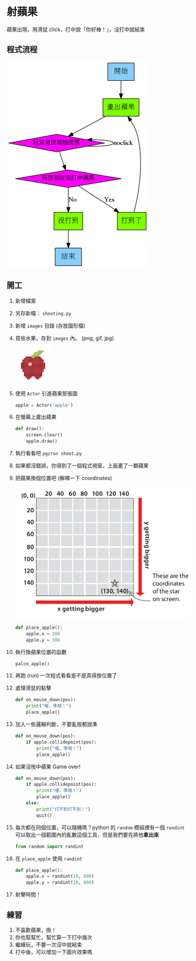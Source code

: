 # 射蘋果

蘋果出現，用滑鼠 click，打中說「你好棒！」，沒打中就結束

## 程式流程

![shooting_the_fruit_flowchart](./shooting_the_fruit_flowchart.png)

## 開工

1. 新增檔案
2. 另存新檔： `shooting.py`
3. 新增 `images` 目錄 (存放圖形檔)
4. 買些水果，存到 `images` 內。 (png, gif, jpg)

    ![蘋果](./code/images/apple.png)

5. 使用 `Actor` 引進蘋果那張圖

    ```python
    apple = Actor('apple')
    ```

6. 在螢幕上畫出蘋果

    ```python
    def draw():
        screen.clear()
        apple.draw()
    ```

7. 執行看看吧 `pgzrun shoot.py`
8. 如果都沒錯誤，你得到了一個程式視窗，上面畫了一顆蘋果
9.  把蘋果換個位置吧 (解釋一下 coordinates)

    ![coordinates](./coordinates.png)

    ```python
    def place_apple():
        apple.x = 200
        apple.y = 300
    ```

10. 執行換蘋果位置的函數

    ```python
    palce_apple()
    ```

11. 再跑 (run) 一次程式看看是不是真得換位置了
12. 處理滑鼠的點擊

    ```python
    def on_mouse_down(pos):
        print("喔，準哦！")
        place_apple()
    ```

13. 加入一些邏輯判斷，不要亂按都說準

    ```python
    def on_mouse_down(pos):
        if apple.collidepoint(pos):
            print("喔，準哦！")
            place_apple()
    ```

14. 如果沒按中蘋果 Game over!

    ```python
    def on_mouse_down(pos):
        if apple.collidepoint(pos):
            print("喔，準哦！")
            place_apple()
        else:
            print("打不到打不到！")
            quit()
    ```

15. 每次都在同個位置，可以隨機嗎？python 的 `random` 模組裡有一個 `randint` 可以取出一個範圍內的亂數這個工具，但是我們要先將他**拿出來**

    ```python
    from random import randint
    ```

16. 在 `place_apple` 使用 `randint`

    ```python
    def place_apple():
        apple.x = randint(10, 800)
        apple.y = randint(10, 600)
    ```

17. 射擊時間！

## 練習

1. 不喜歡蘋果，換！
2. 你也幫幫忙，幫忙算一下打中幾次
3. 繼續玩，不要一次沒中就結束
4. 打中後，可以增加一下圖片效果嗎